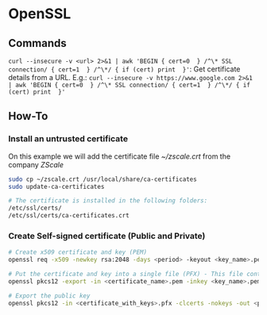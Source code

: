 # OpenSSL

## Commands

`curl --insecure -v <url> 2>&1 | awk 'BEGIN { cert=0  } /^\* SSL connection/ { cert=1  } /^\*/ { if (cert) print  }'`: Get certificate details from a URL. E.g.: `curl --insecure -v https://www.google.com 2>&1 | awk 'BEGIN { cert=0  } /^\* SSL connection/ { cert=1  } /^\*/ { if (cert) print  }'`

## How-To

### Install an untrusted certificate

On this example we will add the certificate file *~/zscale.crt* from the company *ZScale*

```sh
sudo cp ~/zscale.crt /usr/local/share/ca-certificates
sudo update-ca-certificates

# The certificate is installed in the following folders:
/etc/ssl/certs/
/etc/ssl/certs/ca-certificates.crt
```

### Create Self-signed certificate (Public and Private)

```sh
# Create x509 certificate and key (PEM)
openssl req -x509 -newkey rsa:2048 -days <period> -keyout <key_name>.pem -out <certificate_name>.pem

# Put the certificate and key into a single file (PFX) - This file contains both private and public keys
openssl pkcs12 -export -in <certificate_name>.pem -inkey <key_name>.pem -out <certificate_with_keys>.pfx

# Export the public key
openssl pkcs12 -in <certificate_with_keys>.pfx -clcerts -nokeys -out <public_certificate_name>.pem
```

